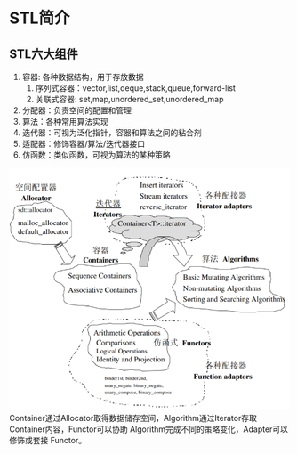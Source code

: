 # STL简介

## STL六大组件

1. 容器: 各种数据结构，用于存放数据
   1. 序列式容器：vector,list,deque,stack,queue,forward-list
   2. 关联式容器: set,map,unordered_set,unordered_map
2. 分配器：负责空间的配置和管理
3. 算法：各种常用算法实现
4. 迭代器：可视为泛化指针，容器和算法之间的粘合剂
5. 适配器：修饰容器/算法/迭代器接口
6. 仿函数：类似函数，可视为算法的某种策略

![六大组件之间的关系](stl.png)
Container通过Allocator取得数据储存空间，Algorithm通过Iterator存取Container内容，Functor可以协助 Algorithm完成不同的策略变化，Adapter可以修饰或套接 Functor。

